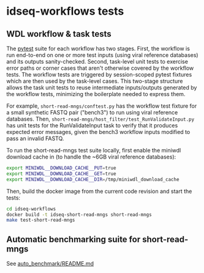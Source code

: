 # idseq-workflows tests

## WDL workflow & task tests

The [pytest](https://docs.pytest.org/en/stable/) suite for each workflow has two stages. First, the workflow is run end-to-end on one or more test inputs (using viral reference databases) and its outputs sanity-checked. Second, task-level unit tests to exercise error paths or corner cases that aren't otherwise covered by the workflow tests. The workflow tests are triggered by session-scoped pytest fixtures which are then used by the task-level cases. This two-stage structure allows the task unit tests to reuse intermediate inputs/outputs generated by the workflow tests, minimizing the boilerplate needed to express them.

For example, `short-read-mngs/conftest.py` has the workflow test fixture for a small synthetic FASTQ pair ("bench3") to run using viral reference databases. Then, `short-read-mngs/host_filter/test_RunValidateInput.py` has unit tests for the RunValidateInput task to verify that it produces expected error messages, given the bench3 workflow inputs modified to pass an invalid FASTQ.

To run the short-read-mngs test suite locally, first enable the miniwdl download cache in (to handle the ~6GB viral reference databases):

```bash
export MINIWDL__DOWNLOAD_CACHE__PUT=true
export MINIWDL__DOWNLOAD_CACHE__GET=true
export MINIWDL__DOWNLOAD_CACHE__DIR=/tmp/miniwdl_download_cache
```

Then, build the docker image from the current code revision and start the tests:

```bash
cd idseq-workflows
docker build -t idseq-short-read-mngs short-read-mngs
make test-short-read-mngs
```

## Automatic benchmarking suite for short-read-mngs

See [auto_benchmark/README.md](auto_benchmark/README.md)
